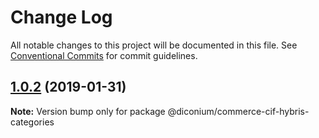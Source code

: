 # Change Log

All notable changes to this project will be documented in this file.
See [Conventional Commits](https://conventionalcommits.org) for commit guidelines.

## [1.0.2](https://github.com/diconium/commerce-cif-hybris/compare/@diconium/commerce-cif-hybris-categories@1.0.1...@diconium/commerce-cif-hybris-categories@1.0.2) (2019-01-31)

**Note:** Version bump only for package @diconium/commerce-cif-hybris-categories
